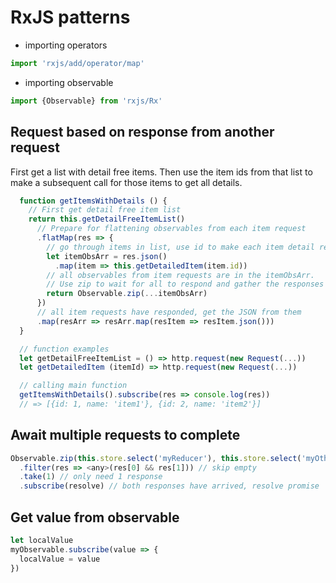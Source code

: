 # RxJS patterns

- importing operators

```javascript
import 'rxjs/add/operator/map'
```

- importing observable
```javascript
import {Observable} from 'rxjs/Rx'
```

## Request based on response from another request

First get a list with detail free items. Then use the item ids from that list to make a subsequent call for those items to get all details.

```javascript
  function getItemsWithDetails () {
    // First get detail free item list
    return this.getDetailFreeItemList()
      // Prepare for flattening observables from each item request
      .flatMap(res => {
        // go through items in list, use id to make each item detail request
        let itemObsArr = res.json()
          .map(item => this.getDetailedItem(item.id))
        // all observables from item requests are in the itemObsArr.
        // Use zip to wait for all to respond and gather the responses in an array
        return Observable.zip(...itemObsArr)
      })
      // all item requests have responded, get the JSON from them
      .map(resArr => resArr.map(resItem => resItem.json()))
  }

  // function examples
  let getDetailFreeItemList = () => http.request(new Request(...))
  let getDetailedItem (itemId) => http.request(new Request(...))

  // calling main function
  getItemsWithDetails().subscribe(res => console.log(res))
  // => [{id: 1, name: 'item1'}, {id: 2, name: 'item2'}]

```

## Await multiple requests to complete

```javascript
Observable.zip(this.store.select('myReducer'), this.store.select('myOtherReducer'))
  .filter(res => <any>(res[0] && res[1])) // skip empty
  .take(1) // only need 1 response
  .subscribe(resolve) // both responses have arrived, resolve promise
```

## Get value from observable

```javascript
let localValue
myObservable.subscribe(value => {
  localValue = value
})
```